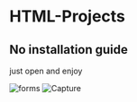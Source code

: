 # HTML-Projects
## No installation guide
just open and enjoy

![forms](https://user-images.githubusercontent.com/109989332/184500952-dd6a25b7-afa2-41a3-a704-d092d031b4d2.PNG)
![Capture](https://user-images.githubusercontent.com/109989332/184500248-a1abfe92-05f3-431d-bf89-de1f630c6d59.PNG)

